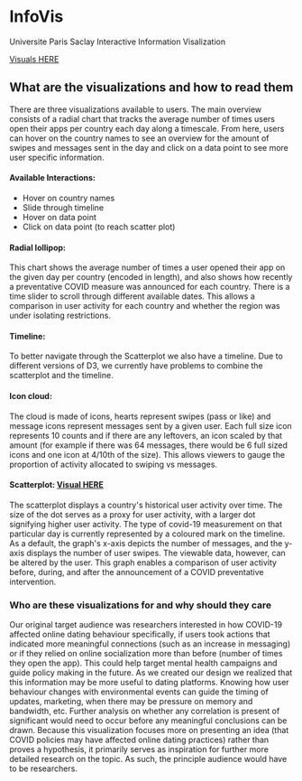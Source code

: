 # InfoVis
Universite Paris Saclay Interactive Information Visalization

[Visuals HERE](https://kersten16.github.io/DataDating/docs)

## What are the visualizations and how to read them

There are three visualizations available to users. The main overview consists of a radial chart that tracks the average number of times users open their apps per country each day along a timescale. From here, users can hover on the country names to see an overview for the amount of swipes and messages sent in the day and click on a data point to see more user specific information.

#### Available Interactions:
- Hover on country names
- Slide through timeline
- Hover on data point
- Click on data point (to reach scatter plot)

#### Radial lollipop:
This chart shows the average number of times a user opened their app on the given day per country (encoded in length), and also shows how recently a preventative COVID measure was announced for each country. There is a time slider to scroll through different available dates. This allows a comparison in user activity for each country and whether the region was under isolating restrictions.

#### Timeline:
To better navigate through the Scatterplot we also have a timeline. Due to different versions of D3, we currently have problems to combine the scatterplot and the timeline. 

#### Icon cloud:
The cloud is made of icons, hearts represent swipes (pass or like) and message icons represent messages sent by a given user. Each full size icon represents 10 counts and if there are any leftovers, an icon scaled by that amount (for example if there was 64 messages, there would be 6 full sized icons and one icon at 4/10th of the size). This allows viewers to gauge the proportion of activity allocated to swiping vs messages.

#### Scatterplot: [Visual HERE](https://kersten16.github.io/DataDating/ScatterPlot/)
The scatterplot displays a country's historical user activity over time. The size of the dot serves as a proxy for user activity, with a larger dot signifying higher user activity. The type of covid-19 measurement on that particular day is currently represented by a coloured mark on the timeline. As a default, the graph's x-axis depicts the number of messages, and the y-axis displays the number of user swipes. The viewable data, however, can be altered by the user. This graph enables a comparison of user activity before, during, and after the announcement of a COVID preventative intervention.

### Who are these visualizations for and why should they care
Our original target audience was researchers interested in how COVID-19 affected online dating behaviour specifically, if users took actions that indicated more meaningful connections (such as an increase in messaging) or if they relied on online socialization more than before (number of times they open the app). This could help target mental health campaigns and guide policy making in the future. As we created our design we realized that this information may be more useful to dating platforms. Knowing how user behaviour changes with environmental events can guide the timing of updates, marketing, when there may be pressure on memory and bandwidth, etc. Further analysis on whether any correlation is present of significant would need to occur before any meaningful conclusions can be drawn. Because this visualization focuses more on presenting an idea (that COVID policies may have affected online dating practices) rather than proves a hypothesis, it primarily serves as inspiration for further more detailed research on the topic. As such, the principle audience would have to be researchers.

